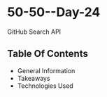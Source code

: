 # 50-50--Day-24
GitHub Search API

## Table Of Contents
* General Information
* Takeaways
* Technologies Used
